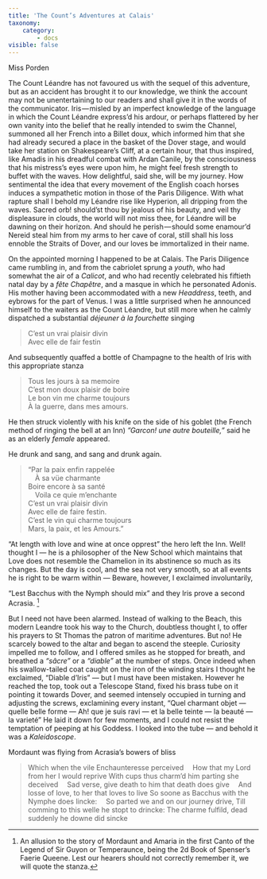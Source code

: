 ```yaml
---
title: 'The Count’s Adventures at Calais'
taxonomy:
    category:
        - docs
visible: false
---
```


<div class="author">Miss Porden</div>

The Count Léandre has not favoured us with the sequel of this adventure, but as an accident has brought it to our knowledge, we think the account may not be unentertaining to our readers and shall give it in the words of the communicator. Iris — misled by an imperfect knowledge of the language in which the Count Léandre express’d his ardour, or perhaps flattered by her own vanity into the belief that he really intended to swim the Channel, summoned all her French into a Billet doux, which informed him that she had already secured a place in the basket of the Dover stage, and would take her station on Shakespeare’s Cliff, at a certain hour, that thus inspired, like Amadis in his dreadful combat with Ardan Canile, by the consciousness that his mistress’s eyes were upon him, he might feel fresh strength to buffet with the waves. How delightful, said she, will be my journey. How sentimental the idea that every movement of the English coach horses induces a sympathetic motion in those of the Paris Diligence. With what rapture shall I behold my Léandre rise like Hyperion, all dripping from the waves. Sacred orb! should’st thou by jealous of his beauty, and veil thy displeasure in clouds, the world will not miss thee, for Léandre will be dawning on their horizon. And should he perish — should some enamour’d Nereid steal him from my arms to her cave of coral, still shall his loss ennoble the Straits of Dover, and our loves be immortalized in their name.

On the appointed morning I happened to be at Calais. The Paris Diligence came rumbling in, and from the cabriolet sprung a *youth*, who had somewhat the air of a *Calicot*, and who had recently celebrated his fiftieth natal day by a *fête Chapêtre*, and a masque in which he personated Adonis. His mother having been accommodated with a new *Headdress*, teeth, and eybrows for the part of Venus. I was a little surprised when he announced himself to the waiters as the Count Léandre, but still more when he calmly dispatched a substantial *déjeuner à la fourchette* singing

> C’est un vrai plaisir divin  
> Avec elle de fair festin  

And subsequently quaffed a bottle of Champagne to the health of Iris with this appropriate stanza

> Tous les jours à sa memoire  
> C’est mon doux plaisir de boire  
> Le bon vin me charme toujours  
> À la guerre, dans mes amours.

He then struck violently with his knife on the side of his goblet (the French method of ringing the bell at an Inn) *”Garcon! une autre bouteille,”* said he as an elderly *female* appeared.

He drunk and sang, and sang and drunk again.

> “Par la paix enfin rappelée  
> &emsp;À sa vüe charmante  
> Boire encore à sa santé  
> &emsp;Voila ce quie m’enchante  
> C’est un vrai plaisir divin  
> Avec elle de faire festin.  
> C’est le vin qui charme toujours  
> Mars, la paix, et les Amours.”

“At length with love and wine at once opprest” the hero left the Inn. Well! thought I — he is a philosopher of the New School which maintains that Love does not resemble the Chamelion in its abstinence so much as its changes. But the day is cool, and the sea not very smooth, so at all events he is right to be warm within — Beware, however, I exclaimed involuntarily,

“Lest Bacchus with the Nymph should mix” and they Iris prove a second Acrasia. [^1]

But I need not have been alarmed. Instead of walking to the Beach, this modern Leandre took his way to the Church, doubtless thought I, to offer his prayers to St Thomas the patron of maritime adventures. But no! He scarcely bowed to the altar and began to ascend the steeple. Curiosity impelled me to follow, and I offered smiles as he stopped for breath, and breathed a *“sâcre”* or a *“diable”* at the number of steps. Once indeed when his swallow-tailed coat caught on the iron of the winding stairs I thought he exclaimed, “Diable d’Iris” — but I must have been mistaken. However he reached the top, took out a Telescope Stand, fixed his brass tube on it pointing it towards Dover, and seemed intensely occupied in turning and adjusting the screws, exclamining every instant, “Quel charmant objet — quelle belle forme — Ah! que je suis ravi — et la belle teinte — la beauté — la varieté” He laid it down for few moments, and I could not resist the temptation of peeping at his Goddess. I looked into the tube — and behold it was a *Kaleidoscope*.

[^1]: An allusion to the story of Mordaunt and Amaria in the first Canto of the Legend of Sir  Guyon or Temperaunce, being the 2d Book of Spenser’s Faerie Queene. Lest our hearers should not correctly remember it, we will quote the stanza.

Mordaunt was flying from Acrasia’s bowers of bliss

> Which when the vile Enchaunteresse perceived
> &emsp;How that my Lord from her I would reprive
> With cups thus charm’d him parting she deceived
> &emsp;Sad verse, give death to him that death does give
> &emsp;And losse of love, to her that loves to live
> So soone as Bacchus with the Nymphe does lincke:
> &emsp;So parted we and on our journey drive,
> Till comming to this welle he stopt to drincke:
> The charme fulfild, dead suddenly he downe did sincke